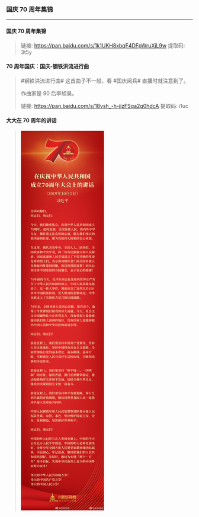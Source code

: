 ### 国庆 70 周年集锦
---

#### 国庆 70 周年集锦
>
> 链接: https://pan.baidu.com/s/1k1UKH8xbqF4DFpWruXjL9w 提取码: 3t5y

#### 70 周年国庆：国庆-钢铁洪流进行曲
> #钢铁洪流进行曲# 这首曲子不一般，看 #国庆阅兵# 直播时就注意到了。
>
> 作曲家是 90 后李旭昊。
>
> 链接: https://pan.baidu.com/s/18vsh_-h-jizFSqa2g0hdcA 提取码: i1uc

#### 大大在 70 周年的讲话
>
> ![大大在 70 周年的讲话](/配图/022/022-001.jpg)

